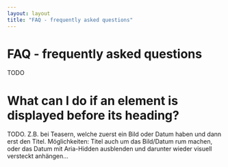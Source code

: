 ```yaml
---
layout: layout
title: "FAQ - frequently asked questions"
---
```


# FAQ - frequently asked questions

TODO

# What can I do if an element is displayed before its heading?

TODO. Z.B. bei Teasern, welche zuerst ein Bild oder Datum haben und dann erst den Titel. Möglichkeiten: Titel auch um das Bild/Datum rum machen, oder das Datum mit Aria-Hidden ausblenden und darunter wieder visuell versteckt anhängen...